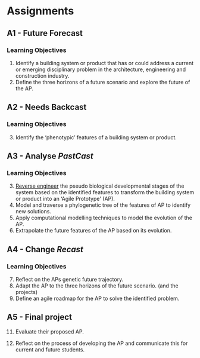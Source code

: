 # Assignments

## A1 - Future Forecast
### Learning Objectives
1. Identify a building system or product that has or could address a current or emerging disciplinary problem in the architecture, engineering and construction industry.
8. Define the three horizons of a future scenario and explore the future of the AP.

## A2 - Needs Backcast
### Learning Objectives
3. Identify the ‘phenotypic’ features of a building system or product.

## A3 - Analyse *PastCast*
### Learning Objectives
3. [Reverse engineer](Concepts/ReverseEngineer) the pseudo biological developmental stages of the system based on the identified features to transform the building system or product into an ‘Agile Prototype' (AP).
5. Model and traverse a phylogenetic tree of the features of AP to identify new solutions.
6. Apply computational modelling techniques to model the evolution of the AP.
7. Extrapolate the future features of the AP based on its evolution.

## A4 - Change *Recast*
### Learning Objectives
7. Reflect on the APs genetic future trajectory.
9. Adapt the AP to the three horizons of the future scenario. (and the projects)
10. Define an agile roadmap for the AP to solve the identified problem.

## A5 - Final project
11. Evaluate their proposed AP.


13. Reflect on the process of developing the AP and communicate this for current and future students.
